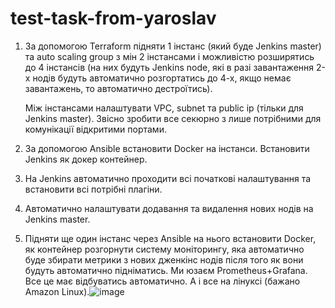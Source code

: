 ﻿# test-task-from-yaroslav
1. За допомогою Terraform підняти 1 інстанс (який буде Jenkins master) та auto scaling group з мін 2 інстансами і можливістю розширятись до 4 інстансів (на них будуть Jenkins node, які в разі завантаження 2-х нодів будуть автоматично розгортатись до 4-х, якщо немає завантажень, то автоматично дестроїтись). 

   Між інстансами налаштувати VPC, subnet та public ip (тільки для Jenkins master). Звісно зробити все секюрно з лише потрібними для комунікації відкритими портами. 

2. За допомогою Ansible встановити Docker на інстанси. Встановити Jenkins як докер контейнер. 

3. На Jenkins автоматично проходити всі початкові налаштування та встановити всі потрібні плагіни. 

4. Автоматично налаштувати додавання та видалення нових нодів на Jenkins master. 

5. Підняти ще один інстанс через Аnsible на нього встановити Docker, як контейнер розгорнути систему моніторингу, яка автоматично буде збирати метрики з нових дженкінс нодів після того як вони будуть автоматично підніматись. Ми юзаєм Prometheus+Grafana. Все це має відбуватись автоматично. А і все на лінуксі (бажано Amazon Linux).![image](https://user-images.githubusercontent.com/67967980/132920761-dc8bc718-53f7-4333-9c0e-fb6f10c96cd0.png)
